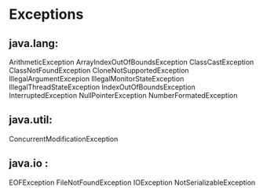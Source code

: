 # Exceptions

## java.lang:

ArithmeticException
ArrayIndexOutOfBoundsException
ClassCastException
ClassNotFoundException
CloneNotSupportedException
IllegalArgumentExcepion
IllegalMonitorStateException
IllegalThreadStateException
IndexOutOfBoundsException
InterruptedException
NullPointerException
NumberFormatedException

## java.util:

ConcurrentModificationException

## java.io :

EOFException
FileNotFoundException
IOException
NotSerializableException